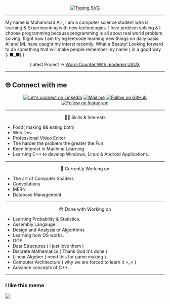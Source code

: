 <!---|![image](https://avatars.githubusercontent.com/CursedSpiderBoi)|![image](https://avatars.githubusercontent.com/CursedSpiderBoi)|![image](https://avatars.githubusercontent.com/CursedSpiderBoi)|![image](https://avatars.githubusercontent.com/CursedSpiderBoi)|![image](https://avatars.githubusercontent.com/CursedSpiderBoi)|
|:-:|:-:|:-:|:-:|:-:|
|[yeh me hoon](https://www.linkedin.com/in/cursedspiderboi/)|[Yeh Bhi me hoon](https://www.linkedin.com/in/cursedspiderboi/)|[Yeh tou hoon hi mein](https://www.linkedin.com/in/cursedspiderboi/)|[Yeh dekha dekha lg rha hai](https://www.linkedin.com/in/cursedspiderboi/)|[Yeh Bnda hai?](https://www.linkedin.com/in/cursedspiderboi/)|--->

<p align="middle">
<a href="https://git.io/typing-svg"><img src="https://readme-typing-svg.demolab.com?font=Roboto&size=45&pause=1000&color=808080&center=true&vCenter=true&width=500&lines=Hey+there%2C+I+am+Ali" alt="Typing SVG" /></a>

---
My name is Muhammad Ali , I am a computer science student who is learning & Experimenting with new technologies. I love problem solving & I choose programming because programming is all about real world problem solving. Right now I am trying leetcode learning new things on daily basis. AI and ML have caught my interst recently. What a Beauty! Looking forward to do something that will make people remember my name ( in a good way (⌐■_■) )

<p align="middle">
      Latest Project -> <a href="https://cursedspiderboi.github.io/Text-Editor/">Word-Counter With moderen UI/UX</a>
</p>

---

<p align="middle">
      <h2 align="middl">🌐 Connect with me</h2>
<p align="middle">
  <a href="https://www.linkedin.com/in/cursedspiderboi"><img title="Let's connect on LinkedIn" src="https://img.shields.io/badge/LinkedIn-0077B5?style=for-the-badge&logo=linkedin&logoColor=white"/></a>
  <!-- <a href="https://twitter.com/"><img title="Let's connect on Twitter" src="https://img.shields.io/badge/Twitter-1DA1F2?style=for-the-badge&logo=twitter&logoColor=white"/></a> -->
  <a href="mailto:lame.hero.no.1@gmail.com"><img title="Mail me" src="https://img.shields.io/badge/Gmail-D14836?style=for-the-badge&logo=gmail&logoColor=white"/></a>
  <a href="https://github.com/CursedSpiderBoi"><img title="Follow on GitHub" src="https://img.shields.io/badge/GitHub-100000?style=for-the-badge&logo=github&logoColor=white"/></a>
  <a href="https://www.instagram.com/art_lancers/"><img title="Follow on Instagram" src="https://img.shields.io/badge/Instagram-E4405F?style=for-the-badge&logo=instagram&logoColor=white"/></a>
</p>

---
<p align="middle">
👨‍💻 Skills & Interests

- Food( making && eating both)
- Web Dev
- Professional Video Editor
- The harder the problem the greater the Fun
- Keen Interest in Machine Learning
- Learning C++ to develop Windows, Linux & Android Applications.

---
<p align="middle">
🤤 Currently Working on

- The art of Computer Shaders
- Convolutions
- MERN
- Database Management

---

<p align="middle">😳 Done with Working on

- Learning Probability & Statistics.
- Assembly Langauge.
- Design and Analysis of Algorithms
- Learning how OS works.
- OOP.
- Data Structures ( i just love them )
- Discrete Mathematics ( Thank God it's done )
- Linear Algeber ( need this for game making )
- Computer Architecture ( why we are forced to learn it >_< )
- Advance concepts of C++.

---


### I like this meme
![](https://www.kidscodecs.com/wp-content/uploads/2020/02/History_TS_ProgrammingMemes_image6.png)
